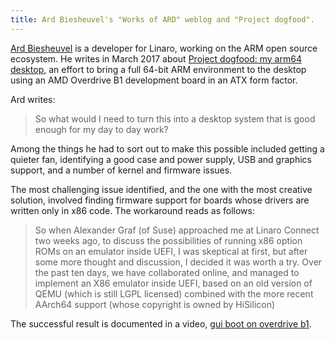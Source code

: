 ```yaml
---
title: Ard Biesheuvel's "Works of ARD" weblog and "Project dogfood".
---
```


[Ard Biesheuvel] is a developer for Linaro, working on the ARM
open source ecosystem. He writes in March 2017 about
[Project dogfood: my arm64 desktop], an effort to bring a full
64-bit ARM environment to the desktop using an 
AMD Overdrive B1 development board in an ATX form factor.

[Ard Biesheuvel]:https://www.linkedin.com/in/ard-biesheuvel-634240/
[Project dogfood: my arm64 desktop]:http://www.workofard.com/2017/03/project-dogfood-my-arm64-desktop/

Ard writes:

> So what would I need to turn this into a desktop system that is good enough for my day to day work?

Among the things he had to sort out to make this possible included
getting a quieter fan, identifying a good case and power supply,
USB and graphics support, and a number of kernel and firmware issues.

The most challenging issue identified, and the one with the most
creative solution, involved finding firmware support for boards
whose drivers are written only in x86 code. The workaround
reads as follows:

> So when Alexander Graf (of Suse) approached me at Linaro Connect
two weeks ago, to discuss the possibilities of running x86 option
ROMs on an emulator inside UEFI, I was skeptical at first, but after
some more thought and discussion, I decided it was worth a try.
Over the past ten days, we have collaborated online, and managed
to implement an X86 emulator inside UEFI, based on an old version
of QEMU (which is still LGPL licensed) combined with the more recent
AArch64 support (whose copyright is owned by HiSilicon)

The successful result is documented in a video, [gui boot on overdrive b1].

[gui boot on overdrive b1]:https://www.youtube.com/watch?v=6fs3yg_MF-k

